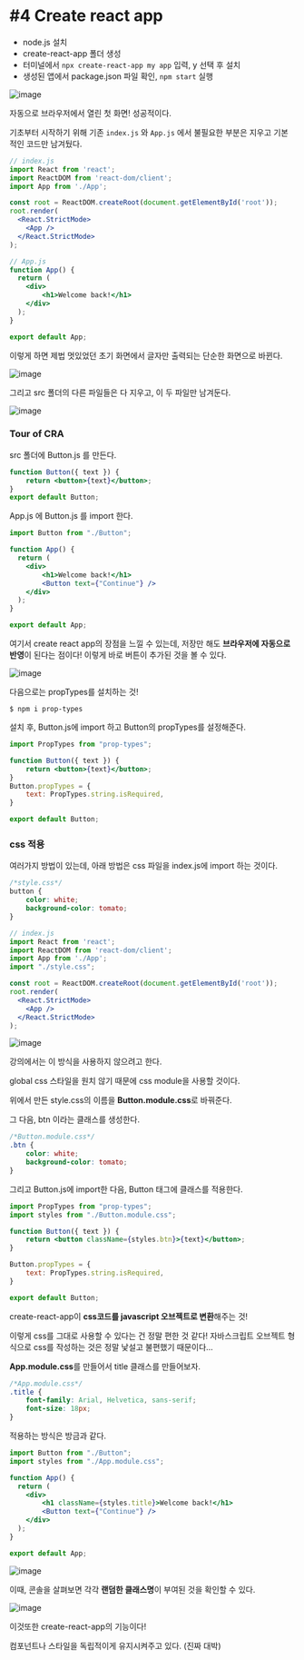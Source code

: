 # #4 Create react app

- node.js 설치
- create-react-app 폴더 생성
- 터미널에서 `npx create-react-app my app` 입력, y 선택 후 설치
- 생성된 앱에서 package.json 파일 확인, `npm start` 실행

![image](https://user-images.githubusercontent.com/106129152/224240317-7ce51687-cf3c-4fd8-bb39-8c527e31f0fe.png)

자동으로 브라우저에서 열린 첫 화면! 성공적이다.

기초부터 시작하기 위해 기존 `index.js` 와 `App.js` 에서 불필요한 부분은 지우고 기본적인 코드만 남겨뒀다.

```jsx
// index.js
import React from 'react';
import ReactDOM from 'react-dom/client';
import App from './App';

const root = ReactDOM.createRoot(document.getElementById('root'));
root.render(
  <React.StrictMode>
    <App />
  </React.StrictMode>
);
```

```jsx
// App.js
function App() {
  return (
    <div>
        <h1>Welcome back!</h1>
    </div>
  );
}

export default App;
```

이렇게 하면 제법 멋있었던 초기 화면에서 글자만 출력되는 단순한 화면으로 바뀐다.

![image](https://user-images.githubusercontent.com/106129152/224240355-ceeb6386-0e16-4f37-b15e-badd545ce2a9.png)

그리고 src 폴더의 다른 파일들은 다 지우고, 이 두 파일만 남겨둔다.

![image](https://user-images.githubusercontent.com/106129152/224240385-5d062acf-4bd5-473b-bef0-60ac25f3b7be.png)

### ****Tour of CRA****

src 폴더에 Button.js 를 만든다.

```jsx
function Button({ text }) {
    return <button>{text}</button>;
}
export default Button;
```

App.js 에 Button.js 를 import 한다.

```jsx
import Button from "./Button";

function App() {
  return (
    <div>
        <h1>Welcome back!</h1>
        <Button text={"Continue"} />
    </div>
  );
}

export default App;
```

여기서 create react app의 장점을 느낄 수 있는데, 저장만 해도 **브라우저에 자동으로 반영**이 된다는 점이다! 이렇게 바로 버튼이 추가된 것을 볼 수 있다.

![image](https://user-images.githubusercontent.com/106129152/224240414-43fa9446-8f4e-404f-ba61-79816d26e053.png)

다음으로는 propTypes를 설치하는 것!

```
$ npm i prop-types
```

설치 후, Button.js에 import 하고 Button의 propTypes를 설정해준다.

```jsx
import PropTypes from "prop-types";

function Button({ text }) {
    return <button>{text}</button>;
}
Button.propTypes = {
    text: PropTypes.string.isRequired,
}

export default Button;
```

### css 적용

여러가지 방법이 있는데, 아래 방법은 css 파일을 index.js에 import 하는 것이다.

```css
/*style.css*/
button {
    color: white;
    background-color: tomato;
}
```

```jsx
// index.js
import React from 'react';
import ReactDOM from 'react-dom/client';
import App from './App';
import "./style.css";

const root = ReactDOM.createRoot(document.getElementById('root'));
root.render(
  <React.StrictMode>
    <App />
  </React.StrictMode>
);
```

![image](https://user-images.githubusercontent.com/106129152/224240455-bc15738a-4970-436a-aac2-e077c9fbfc03.png)

강의에서는 이 방식을 사용하지 않으려고 한다.

global css 스타일을 원치 않기 때문에 css module을 사용할 것이다.

위에서 만든 style.css의 이름을 **Button.module.css**로 바꿔준다.

그 다음, btn 이라는 클래스를 생성한다.

```css
/*Button.module.css*/
.btn {
    color: white;
    background-color: tomato;
}
```

그리고 Button.js에 import한 다음, Button 태그에 클래스를 적용한다.

```jsx
import PropTypes from "prop-types";
import styles from "./Button.module.css";

function Button({ text }) {
    return <button className={styles.btn}>{text}</button>;
}

Button.propTypes = {
    text: PropTypes.string.isRequired,
}

export default Button;
```

create-react-app이 **css코드를 javascript 오브젝트로 변환**해주는 것!

이렇게 css를 그대로 사용할 수 있다는 건 정말 편한 것 같다! 자바스크립트 오브젝트 형식으로 css를 작성하는 것은 정말 낯설고 불편했기 때문이다… 

**App.module.css**를 만들어서 title 클래스를 만들어보자.

```css
/*App.module.css*/
.title {
    font-family: Arial, Helvetica, sans-serif;
    font-size: 18px;
}
```

적용하는 방식은 방금과 같다.

```jsx
import Button from "./Button";
import styles from "./App.module.css";

function App() {
  return (
    <div>
        <h1 className={styles.title}>Welcome back!</h1>
        <Button text={"Continue"} />
    </div>
  );
}

export default App;
```

![image](https://user-images.githubusercontent.com/106129152/224240538-5ac0d8fc-b865-46e9-a969-61129c870fa7.png)

이때, 콘솔을 살펴보면 각각 **랜덤한 클래스명**이 부여된 것을 확인할 수 있다.

![image](https://user-images.githubusercontent.com/106129152/224240573-91fd844e-ac3b-4d90-b911-c9738457608b.png)

이것또한 create-react-app의 기능이다!

컴포넌트나 스타일을 독립적이게 유지시켜주고 있다. (진짜 대박)
